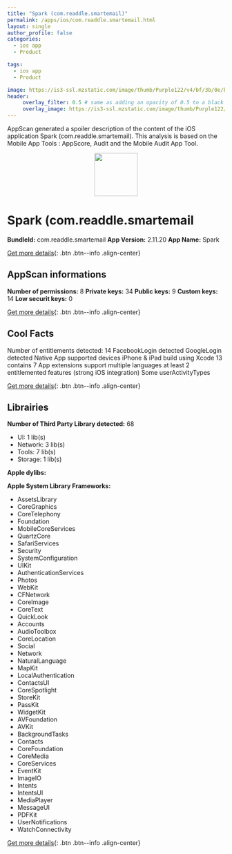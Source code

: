 ```yaml
---
title: "Spark (com.readdle.smartemail)"
permalink: /apps/ios/com.readdle.smartemail.html
layout: single
author_profile: false
categories: 
  - ios app 
  - Product 

tags: 
  - ios app 
  - Product 

image: https://is3-ssl.mzstatic.com/image/thumb/Purple122/v4/bf/3b/0e/bf3b0e17-9894-7571-612f-497cd8b9bf75/AppIcon-0-1x_U007emarketing-0-7-0-0-85-220.png/512x512bb.jpg
header: 
     overlay_filter: 0.5 # same as adding an opacity of 0.5 to a black background
     overlay_image: https://is3-ssl.mzstatic.com/image/thumb/Purple122/v4/bf/3b/0e/bf3b0e17-9894-7571-612f-497cd8b9bf75/AppIcon-0-1x_U007emarketing-0-7-0-0-85-220.png/512x512bb.jpg
---
```

AppScan generated a spoiler description of the content of the iOS application Spark (com.readdle.smartemail). This analysis is based on the Mobile App Tools : AppScore, Audit and the Mobile Audit App Tool.

  
  
<div style="text-align: center;"><img src="https://is3-ssl.mzstatic.com/image/thumb/Purple122/v4/bf/3b/0e/bf3b0e17-9894-7571-612f-497cd8b9bf75/AppIcon-0-1x_U007emarketing-0-7-0-0-85-220.png/512x512bb.jpg" width="100" height="100"></div>  
  
# Spark (com.readdle.smartemail

**BundleId:** com.readdle.smartemail
**App Version:** 2.11.20
**App Name:** Spark


[Get more details](/pricing.html){: .btn .btn--info .align-center}  
  
## AppScan informations 

**Number of permissions:** 8
**Private keys:** 34
**Public keys:** 9
**Custom keys:** 14
**Low securit keys:** 0
  
[Get more details](/pricing.html){: .btn .btn--info .align-center}

## Cool Facts

Number of entitlements detected: 14
FacebookLogin detected
GoogleLogin detected
Native App
supported devices iPhone & iPad
build using Xcode 13
contains 7 App extensions
support multiple languages
at least 2 entitlemented features (strong iOS integration)
Some userActivityTypes
  
[Get more details](/pricing.html){: .btn .btn--info .align-center}

## Librairies 
**Number of Third Party Library detected:** 68
- UI: 1 lib(s)
- Network: 3 lib(s)
- Tools: 7 lib(s)
- Storage: 1 lib(s)

**Apple dylibs:**


**Apple System Library Frameworks:**
- AssetsLibrary
- CoreGraphics
- CoreTelephony
- Foundation
- MobileCoreServices
- QuartzCore
- SafariServices
- Security
- SystemConfiguration
- UIKit
- AuthenticationServices
- Photos
- WebKit
- CFNetwork
- CoreImage
- CoreText
- QuickLook
- Accounts
- AudioToolbox
- CoreLocation
- Social
- Network
- NaturalLanguage
- MapKit
- LocalAuthentication
- ContactsUI
- CoreSpotlight
- StoreKit
- PassKit
- WidgetKit
- AVFoundation
- AVKit
- BackgroundTasks
- Contacts
- CoreFoundation
- CoreMedia
- CoreServices
- EventKit
- ImageIO
- Intents
- IntentsUI
- MediaPlayer
- MessageUI
- PDFKit
- UserNotifications
- WatchConnectivity


  
[Get more details](/pricing.html){: .btn .btn--info .align-center}

